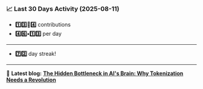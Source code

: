 <!--START_STATS-->
### 📈 Last 30 Days Activity (2025-08-11)  
- **1️⃣3️⃣🎱4️⃣** contributions  
- **4️⃣6️⃣•1️⃣3️⃣** per day
---
- **7️⃣2️⃣** day streak!
---
📝 **Latest blog:** [**The Hidden Bottleneck in AI's Brain: Why Tokenization Needs a Revolution**](https://andriak.com/blog/tokenization-revolution)
<!--END_STATS-->
